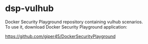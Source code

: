 # dsp-vulhub    
Docker Security Playground repository containing vulhub scenarios.  
To use it, download Docker Security Playground application:   

https://github.com/giper45/DockerSecurityPlayground  
 

